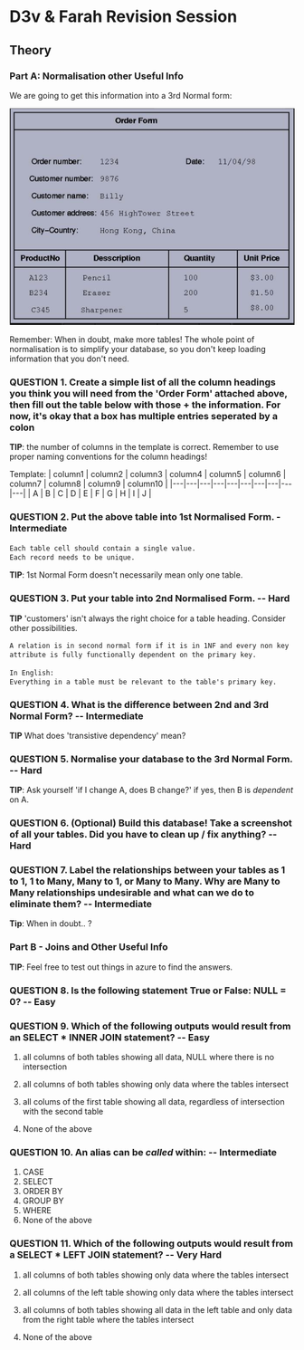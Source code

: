 # D3v & Farah Revision Session

## Theory

### Part A: Normalisation other Useful Info

We are going to get this information into a 3rd Normal form:

![normalisation_example](normalisation_example.png)

Remember: When in doubt, make more tables! The whole point of normalisation is to simplify your database, so you don't keep loading information that you don't need.

### QUESTION 1. Create a simple list of all the column headings you think you will need from the 'Order Form' attached above, then fill out the table below with those + the information. For now, it's okay that a box has multiple entries seperated by a colon

__TIP__: the number of columns in the template is correct. Remember to use proper naming conventions for the column headings!

Template:
|  column1  | column2    | column3  | column4  | column5  | column6  | column7  |  column8 | column9  | column10  |
|---|---|---|---|---|---|---|---|---|---|
|  A | B  | C  | D  | E  | F  | G  | H  | I  | J  |

### QUESTION 2. Put the above table into 1st Normalised Form. - Intermediate

```md
Each table cell should contain a single value.
Each record needs to be unique.
```

__TIP__: 1st Normal Form doesn't necessarily mean only one table.

### QUESTION 3. Put your table into 2nd Normalised Form. -- Hard

__TIP__ 'customers' isn't always the right choice for a table heading. Consider other possibilities.

```ms
A relation is in second normal form if it is in 1NF and every non key attribute is fully functionally dependent on the primary key.

In English:
Everything in a table must be relevant to the table's primary key.
```

### QUESTION 4. What is the difference between 2nd and 3rd Normal Form? -- Intermediate

__TIP__ What does 'transistive dependency' mean?

### QUESTION 5. Normalise your database to the 3rd Normal Form. -- Hard

__TIP__: Ask yourself 'if I change A, does B change?' if yes, then B is *dependent* on A.

### QUESTION 6. (Optional) Build this database! Take a screenshot of all your tables. Did you have to clean up / fix anything? -- Hard

### QUESTION 7. Label the relationships between your tables as 1 to 1, 1 to Many, Many to 1, or Many to Many. Why are Many to Many relationships undesirable and what can we do to eliminate them? -- Intermediate

__Tip__: When in doubt.. ?

### Part B - Joins and Other Useful Info

__TIP__: Feel free to test out things in azure to find the answers.

### QUESTION 8. Is the following statement True or False: NULL = 0? -- Easy

### QUESTION 9. Which of the following outputs would result from an SELECT * INNER JOIN statement? -- Easy

1. all columns of both tables showing all data, NULL where there is no intersection

2. all columns of both tables showing only data where the tables intersect

3. all colums of the first table showing all data, regardless of intersection with the second table

4. None of the above

### QUESTION 10. An alias can be *called* within: -- Intermediate

1. CASE
2. SELECT
3. ORDER BY
4. GROUP BY
5. WHERE
6. None of the above

### QUESTION 11. Which of the following outputs would result from a SELECT * LEFT JOIN statement? -- Very Hard

1. all columns of both tables showing only data where the tables intersect

2. all columns of the left table showing only data where the tables intersect

3. all columns of both tables showing all data in the left table and only data from the right table where the tables intersect

4. None of the above
